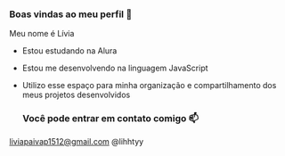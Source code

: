 ### Boas vindas ao meu perfil 🩷


Meu nome é Lívia

- Estou estudando na Alura
- Estou me desenvolvendo na linguagem JavaScript
- Utilizo esse espaço para minha organização e compartilhamento dos meus projetos desenvolvidos

  ### Você pode entrar em contato comigo 📫

liviapaivap1512@gmail.com
@lihhtyy

  
